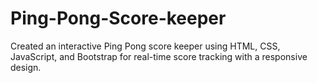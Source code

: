 # Ping-Pong-Score-keeper
Created an interactive Ping Pong score keeper using HTML, CSS, JavaScript, and Bootstrap for real-time score tracking with a responsive design.

